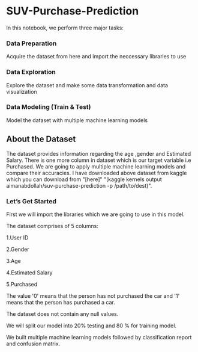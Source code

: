 # SUV-Purchase-Prediction



In this notebook, we perform three major tasks:

### Data Preparation
Acquire the dataset from here and import the neccessary libraries to use

### Data Exploration
Explore the dataset and make some data transformation and data visualization

### Data Modeling (Train & Test)
Model the dataset with multiple machine learning models


## About the Dataset
The dataset provides information regarding the age ,gender and Estimated Salary. There is one more column in dataset which is our target variable i.e Purchased.
We are going to apply multiple machine learning models and compare their accuracies.
I have downloaded above dataset from kaggle which you can download from "[here]" "(kaggle kernels output aimanabdollah/suv-purchase-prediction -p /path/to/dest)".

### Let’s Get Started
First we will import the libraries which we are going to use in this model.


The dataset comprises of 5 columns:

1.User ID

2.Gender

3.Age

4.Estimated Salary

5.Purchased


The value '0' means that the person has not purchased the car and '1' means that the person has purchased a car.



The dataset does not contain any null values.


We will split our model into 20% testing and 80 % for training model.

We built multiple machine learning models followed by classification report and confusion matrix.
